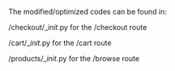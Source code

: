 The modified/optimized codes can be found in: 

/checkout/__init_.py for the /checkout route

/cart/__init_.py for the /cart route

/products/__init_.py for the /browse route
